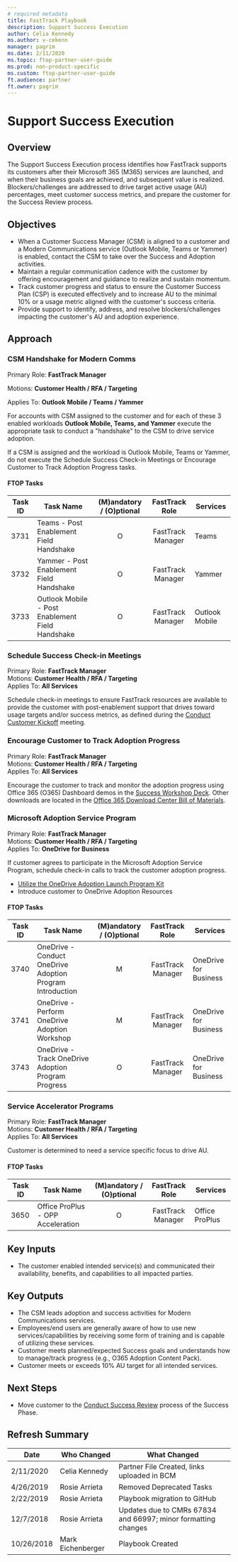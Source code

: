 ```yaml
---
# required metadata
title: FastTrack Playbook
description: Support Success Execution
author: Celia Kennedy
ms.author: v-cekenn
manager: pagrim
ms.date: 2/11/2020
ms.topic: ftop-partner-user-guide
ms.prod: non-product-specific
ms.custom: ftop-partner-user-guide
ft.audience: partner
ft.owner: pagrim
---
```


# Support Success Execution

## Overview

The Support Success Execution process identifies how FastTrack supports its customers after their Microsoft 365 (M365) services are launched, and when their business goals are achieved, and subsequent value is
realized. Blockers/challenges are addressed to drive target active usage (AU) percentages, meet customer success metrics, and prepare the customer for the Success Review process.

## Objectives

  - When a Customer Success Manager (CSM) is aligned to a custome​​r and a Modern Communications service (Outlook Mobile, Teams or Yammer) is enabled, contact the CSM to take over the Success and Adoption
    activities.
  - Maintain a regular communication cadence with the customer by offering encouragement and guidance to realize and sustain momentum.
  - Track customer progress and status to ensure the Customer Success Plan (CSP) is executed effectively and to increase AU to the minimal 10% or a usage metric aligned with the customer's success criteria.
  - Provide support to identify, address, and resolve blockers/challenges impacting the customer's AU and adoption
    experience.

## Approach

### CSM Handshake for Modern Comms

Primary Role: **FastTrack Manager**  

Motions: **Customer Health / RFA / Targeting** 

Applies To: **Outlook Mobile / Teams / Yammer**

For accounts with CSM assigned to the customer and for each of these 3 enabled workloads **Outlook Mobile, Teams, and Yammer** execute the appropriate task to conduct a "handshake" to the CSM to drive service
adoption.

If a CSM is assigned and the workload is Outlook Mobile, Teams or Yammer, do not execute the Schedule Success Check-in Meetings or Encourage Customer to Track Adoption Progress tasks.

#### FTOP Tasks

| Task ID | Task Name                                        | (M)andatory / (O)ptional |  FastTrack Role   | Services       |
| ------- | ------------------------------------------------ | :----------------------: | :---------------: | -------------- |
| 3731    | Teams - Post Enablement Field Handshake          |            O             | FastTrack Manager | Teams          |
| 3732    | Yammer - Post Enablement Field Handshake         |            O             | FastTrack Manager | Yammer         |
| 3733    | Outlook Mobile - Post Enablement Field Handshake |            O             | FastTrack Manager | Outlook Mobile |

### Schedule Success Check-in Meetings

Primary Role: **FastTrack Manager**  
Motions: **Customer Health / RFA / Targeting**  
Applies To: **All Services**

Schedule check-in meetings to ensure FastTrack resources are available to provide the customer with post-enablement support that drives toward usage targets and/or success metrics, as defined during the [Conduct Customer Kickoff](initiate-conduct-customer-kickoff-partner-sc.md) meeting.

### Encourage Customer to Track Adoption Progress

Primary Role: **FastTrack Manager**  
Motions: **Customer Health / RFA / Targeting**  
Applies To: **All Services**

Encourage the customer to track and monitor the adoption progress using Office 365 (O365) Dashboard demos in the [Success Workshop Deck](https://aka.ms/PartnerSuccessWorkshopDeck). Other downloads are located in the
[Office 365 Download Center Bill of Materials](https://www.microsoft.com/en-us/download/details.aspx?id=54088).

### Microsoft Adoption Service Program

Primary Role: **FastTrack Manager**  
Motions: **Customer Health / RFA / Targeting**  
Applies To: **OneDrive for Business**

If customer agrees to participate in the Microsoft Adoption Service
Program, schedule check-in calls to track the customer adoption
progress.

  - [Utilize the OneDrive Adoption Launch Program Kit](https://aka.ms/OneDriveAdoptionLaunchProgramKit)
  - Introduce customer to OneDrive Adoption Resources

#### FTOP Tasks

| Task ID | Task Name                                                 | (M)andatory / (O)ptional |  FastTrack Role   | Services              |
| ------- | --------------------------------------------------------- | :----------------------: | :---------------: | --------------------- |
| 3740    | OneDrive - Conduct OneDrive Adoption Program Introduction |            M             | FastTrack Manager | OneDrive for Business |
| 3741    | OneDrive - Perform OneDrive Adoption Workshop             |            M             | FastTrack Manager | OneDrive for Business |
| 3743    | OneDrive - Track OneDrive Adoption Program Progress       |            O             | FastTrack Manager | OneDrive for Business |

### Service Accelerator Programs

Primary Role: **FastTrack Manager**  
Motions: **Customer Health / RFA / Targeting**  
Applies To: **All Services**

Customer is determined to need a service specific focus to drive AU.

#### FTOP Tasks

| Task ID | Task Name                         | (M)andatory / (O)ptional |  FastTrack Role   | Services       |
| ------- | --------------------------------- | :----------------------: | :---------------: | -------------- |
| 3650    | Office ProPlus - OPP Acceleration |            O             | FastTrack Manager | Office ProPlus |

## Key Inputs

  - The customer enabled intended service(s) and communicated their availability, benefits, and capabilities to all impacted parties.

## Key Outputs

  - The CSM leads adoption and success activities​ for Modern Communications services.
  - Employees/end users are generally aware of how to use new services/capabilities by receiving some form of training and is capable of utilizing these services.
  - Customer meets planned/expected Success goals and understands how to manage/track progress (e.g., O365 Adoption Content Pack).
  - Customer meets or exceeds 10% AU target for all intended services.

## Next Steps

  - Move customer to the [Conduct Success Review](success-conduct-success-review-partner-sc.md) process of the Success Phase.

## Refresh Summary

| Date       | Who Changed       | What Changed                                                  |
| ---------- | ----------------- | ------------------------------------------------------------- |
| 2/11/2020  | Celia Kennedy     | Partner File Created, links uploaded in BCM                   |
| 4/26/2019  | Rosie Arrieta     | Removed Deprecated Tasks                                      |
| 2/22/2019  | Rosie Arrieta     | Playbook migration to GitHub                                  |
| 12/7/2018  | Rosie Arrieta     | Updates due to CMRs 67834 and 66997; minor formatting changes |
| 10/26/2018 | Mark Eichenberger | Playbook Created                                              |
